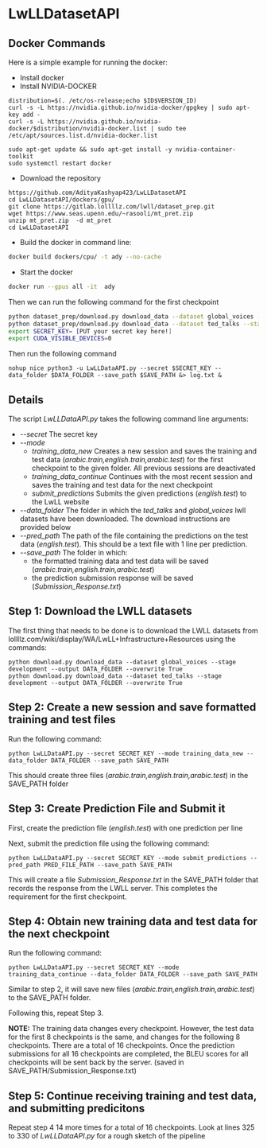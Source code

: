 # LwLLDatasetAPI

## Docker Commands

Here is a simple example for running the docker:
* Install docker
* Install NVIDIA-DOCKER
```
distribution=$(. /etc/os-release;echo $ID$VERSION_ID)
curl -s -L https://nvidia.github.io/nvidia-docker/gpgkey | sudo apt-key add -
curl -s -L https://nvidia.github.io/nvidia-docker/$distribution/nvidia-docker.list | sudo tee /etc/apt/sources.list.d/nvidia-docker.list

sudo apt-get update && sudo apt-get install -y nvidia-container-toolkit
sudo systemctl restart docker

```
* Download the repository
```
https://github.com/AdityaKashyap423/LwLLDatasetAPI
cd LwLLDatasetAPI/dockers/gpu/
git clone https://gitlab.lollllz.com/lwll/dataset_prep.git
wget https://www.seas.upenn.edu/~rasooli/mt_pret.zip
unzip mt_pret.zip  -d mt_pret
cd LwLLDatasetAPI
```


* Build the docker in command line:
```bash
docker build dockers/cpu/ -t ady --no-cache
```

* Start the docker
```bash
docker run --gpus all -it  ady
```

Then we can run the following command for the first checkpoint
```bash
python dataset_prep/download.py download_data --dataset global_voices --stage development --output $DATA_FOLDER/.. --overwrite True
python dataset_prep/download.py download_data --dataset ted_talks --stage development --output $DATA_FOLDER/.. --overwrite True
export SECRET_KEY= [PUT your secret key here!]
export CUDA_VISIBLE_DEVICES=0
```
Then run the following command
```
nohup nice python3 -u LwLLDataAPI.py --secret $SECRET_KEY --data_folder $DATA_FOLDER --save_path $SAVE_PATH &> log.txt &
```

## Details


The script *LwLLDataAPI.py* takes the following command line arguments:
* *--secret* The secret key
* *--mode*
	* *training_data_new* Creates a new session and saves the training and test data (*arabic.train,english.train,arabic.test*) for the first checkpoint to the given folder. All previous sessions are deactivated
	* *training_data_continue*  Continues with the most recent session and saves the training and test data for the next checkpoint
	* *submit_predictions* Submits the given predictions (*english.test*) to the LwLL website
* *--data_folder* The folder in which the *ted_talks* and *global_voices* lwll datasets have been downloaded. The download instructions are provided below
* *--pred_path* The path of the file containing the predictions on the test data (*english.test*). This should be a text file with 1 line per prediction.   
* *--save_path* The folder in which:
	* the formatted training data and test data will be saved (*arabic.train,english.train,arabic.test*)
	* the prediction submission response will be saved (*Submission_Response.txt*)

## Step 1: Download the LWLL datasets

The first thing that needs to be done is to download the LWLL datasets from lollllz.com/wiki/display/WA/LwLL+Infrastructure+Resources using the commands:

	python download.py download_data --dataset global_voices --stage development --output DATA_FOLDER --overwrite True
	python download.py download_data --dataset ted_talks --stage development --output DATA_FOLDER --overwrite True


## Step 2: Create a new session and save formatted training and test files

Run the following command:
	
	python LwLLDataAPI.py --secret SECRET_KEY --mode training_data_new --data_folder DATA_FOLDER --save_path SAVE_PATH

This should create three files (*arabic.train,english.train,arabic.test*) in the SAVE_PATH folder

## Step 3: Create Prediction File and Submit it

First, create the prediction file (*english.test*) with one prediction per line

Next, submit the prediction file using the following command:
	
	python LwLLDataAPI.py --secret SECRET_KEY --mode submit_predictions --pred_path PRED_FILE_PATH --save_path SAVE_PATH

This will create a file *Submission_Response.txt* in the SAVE_PATH folder that records the response from the LWLL server. This completes the requirement for the first checkpoint.

## Step 4: Obtain new training data and test data for the next checkpoint

Run the following command:
	
	python LwLLDataAPI.py --secret SECRET_KEY --mode training_data_continue --data_folder DATA_FOLDER --save_path SAVE_PATH

Similar to step 2, it will save new files (*arabic.train,english.train,arabic.test*) to the SAVE_PATH folder.

Following this, repeat Step 3.

**NOTE:** The training data changes every checkpoint. However, the test data for the first 8 checkpoints is the same, and changes for the following 8 checkpoints. There are a total of 16 checkpoints. Once the prediction submissions for all 16 checkpoints are completed, the BLEU scores for all checkpoints will be sent back by the server. (saved in SAVE_PATH/Submission_Response.txt)

## Step 5: Continue receiving training and test data, and submitting predicitons

Repeat step 4 14 more times for a total of 16 checkpoints. Look at lines 325 to 330 of *LwLLDataAPI.py* for a rough sketch of the pipeline
	 











